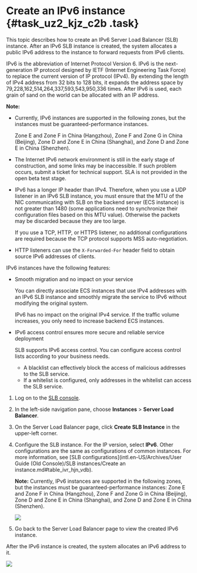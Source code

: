 # Create an IPv6 instance {#task_uz2_kjz_c2b .task}

This topic describes how to create an IPv6 Server Load Balancer \(SLB\) instance. After an IPv6 SLB instance is created, the system allocates a public IPv6 address to the instance to forward requests from IPv6 clients.

IPv6 is the abbreviation of Internet Protocol Version 6. IPv6 is the next-generation IP protocol designed by IETF \(Internet Engineering Task Force\) to replace the current version of IP protocol \(IPv4\). By extending the length of IPv4 address from 32 bits to 128 bits, it expands the address space by 79,228,162,514,264,337,593,543,950,336 times. After IPv6 is used, each grain of sand on the world can be allocated with an IP address.

**Note:** 

-   Currently, IPv6 instances are supported in the following zones, but the instances must be guaranteed-performance instances.

    Zone E and Zone F in China \(Hangzhou\), Zone F and Zone G in China \(Beijing\), Zone D and Zone E in China \(Shanghai\), and Zone D and Zone E in China \(Shenzhen\).

-   The Internet IPv6 network environment is still in the early stage of construction, and some links may be inaccessible. If such problem occurs, submit a ticket for technical support. SLA is not provided in the open beta test stage.
-   IPv6 has a longer IP header than IPv4. Therefore, when you use a UDP listener in an IPv6 SLB instance, you must ensure that the MTU of the NIC communicating with SLB on the backend server \(ECS instance\) is not greater than 1480 \(some applications need to synchronize their configuration files based on this MTU value\). Otherwise the packets may be discarded because they are too large.

    If you use a TCP, HTTP, or HTTPS listener, no additional configurations are required because the TCP protocol supports MSS auto-negotiation.

-   HTTP listeners can use the `X-Forwarded-For` header field to obtain source IPv6 addresses of clients.

IPv6 instances have the following features:

-   Smooth migration and no impact on your service

    You can directly associate ECS instances that use IPv4 addresses with an IPv6 SLB instance and smoothly migrate the service to IPv6 without modifying the original system.

    IPv6 has no impact on the original IPv4 service. If the traffic volume increases, you only need to increase backend ECS instances.

-   IPv6 access control ensures more secure and reliable service deployment

    SLB supports IPv6 access control. You can configure access control lists according to your business needs.

    -   A blacklist can effectively block the access of malicious addresses to the SLB service.
    -   If a whitelist is configured, only addresses in the whitelist can access the SLB service.

1.  Log on to the [SLB console](https://slb.console.aliyun.com/slb/cn-hangzhou).
2.  In the left-side navigation pane, choose **Instances** \> **Server Load Balancer**.
3.  On the Server Load Balancer page, click **Create SLB Instance** in the upper-left corner.
4.  Configure the SLB instance. For the IP version, select **IPv6**. Other configurations are the same as configurations of common instances. For more information, see [SLB configurations](intl.en-US/Archives/User Guide (Old Console)/SLB instances/Create an instance.md#table_ivr_hjn_vdb).

    **Note:** Currently, IPv6 instances are supported in the following zones, but the instances must be guaranteed-performance instances: Zone E and Zone F in China \(Hangzhou\), Zone F and Zone G in China \(Beijing\), Zone D and Zone E in China \(Shanghai\), and Zone D and Zone E in China \(Shenzhen\).

    ![](http://static-aliyun-doc.oss-cn-hangzhou.aliyuncs.com/assets/img/15645/15597924147308_en-US.png)

5.  Go back to the Server Load Balancer page to view the created IPv6 instance.

After the IPv6 instance is created, the system allocates an IPv6 address to it.

![](http://static-aliyun-doc.oss-cn-hangzhou.aliyuncs.com/assets/img/15645/15597924147309_en-US.png)

